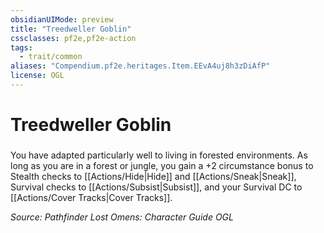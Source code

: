 ```yaml
---
obsidianUIMode: preview
title: "Treedweller Goblin"
cssclasses: pf2e,pf2e-action
tags:
  - trait/common
aliases: "Compendium.pf2e.heritages.Item.EEvA4uj8h3zDiAfP"
license: OGL
---
```

# Treedweller Goblin

### 






You have adapted particularly well to living in forested environments. As long as you are in a forest or jungle, you gain a +2 circumstance bonus to Stealth checks to [[Actions/Hide|Hide]] and [[Actions/Sneak|Sneak]], Survival checks to [[Actions/Subsist|Subsist]], and your Survival DC to [[Actions/Cover Tracks|Cover Tracks]].

*Source: Pathfinder Lost Omens: Character Guide*
*OGL*